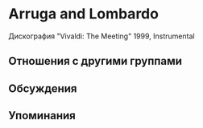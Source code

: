 # Arruga and Lombardo

Дискография
"Vivaldi: The Meeting" 1999, Instrumental

## Отношения с другими группами


## Обсуждения


## Упоминания

